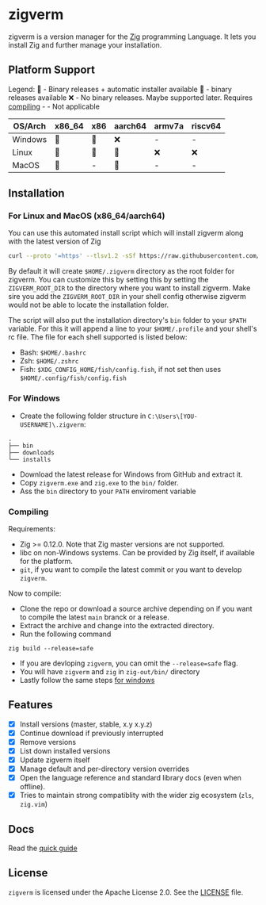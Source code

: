 # zigverm

zigverm is a version manager for the [Zig](https://ziglang.org) programming Language. It lets you install Zig and further manage your installation.

## Platform Support

Legend:
🎉 - Binary releases + automatic installer available
💪 - binary releases available
❌ - No binary releases. Maybe supported later. Requires [compiling](#compiling)
\- - Not applicable

| OS/Arch | x86_64 | x86 | aarch64 | armv7a | riscv64 |
| ------- | ------ | --- | ------- | ------ | ------- |
| Windows | 💪     | 💪  | ❌      | -      | -       |
| Linux   | 🎉     | 🎉  | 🎉      | ❌     | ❌      |
| MacOS   | 🎉     | -   | 🎉      | -      | -       |

## Installation

### For Linux and MacOS (x86_64/aarch64)

You can use this automated install script which will install zigverm along with the latest version of Zig

```sh
curl --proto '=https' --tlsv1.2 -sSf https://raw.githubusercontent.com/AMythicDev/zigverm/main/scripts/install.sh | bash
```

By default it will create `$HOME/.zigverm` directory as the root folder for zigverm. You can customize
this by setting this by setting the `ZIGVERM_ROOT_DIR` to the directory where you want to install
zigverm. Make sire you add the `ZIGVERM_ROOT_DIR` in your shell config otherwise zigverm would not be able
to locate the installation folder.

The script will also put the installation directory's `bin` folder to your `$PATH` variable. For
this it will append a line to your `$HOME/.profile` and your shell's rc file. The file for each
shell supported is listed below:

- Bash: `$HOME/.bashrc`
- Zsh: `$HOME/.zshrc`
- Fish: `$XDG_CONFIG_HOME/fish/config.fish`, if not set then uses `$HOME/.config/fish/config.fish`

### For Windows

- Create the following folder structure in `C:\Users\[YOU-USERNAME]\.zigverm`:

```
.
├── bin
├── downloads
└── installs
```

- Download the latest release for Windows from GitHub and extract it.
- Copy `zigverm.exe` and `zig.exe` to the `bin/` folder.
- Ass the `bin` directory to your `PATH` enviroment variable

### Compiling

Requirements:

- Zig >= 0.12.0. Note that Zig master versions are not supported.
- libc on non-Windows systems. Can be provided by Zig itself, if available for the platform.
- `git`, if you want to compile the latest commit or you want to develop `zigverm`.

Now to compile:

- Clone the repo or download a source archive depending on if you want to compile the latest `main`
  branck or a release.
- Extract the archive and change into the extracted directory.
- Run the following command

```
zig build --release=safe
```

- If you are devloping `zigverm`, you can omit the `--release=safe` flag.
- You will have `zigverm` and `zig` in `zig-out/bin/` directory
- Lastly follow the same steps [for windows](#for-windows)

## Features

- [x] Install versions (master, stable, x.y x.y.z)
- [x] Continue download if previously interrupted
- [x] Remove versions
- [x] List down installed versions
- [x] Update zigverm itself
- [x] Manage default and per-directory version overrides
- [x] Open the language reference and standard library docs (even when offline).
- [x] Tries to maintain strong compatiblity with the wider zig ecosystem (`zls`, `zig.vim`)

## Docs

Read the [quick guide](./docs/quick-guide.md)

## License

`zigverm` is licensed under the Apache License 2.0. See the [LICENSE](./LICENSE) file.
